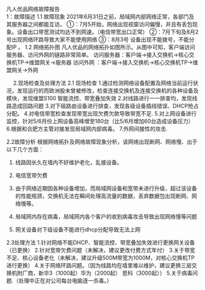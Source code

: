 凡人优品网络故障报告<br/>
1：故障描述
1.1	故障现象
2021年6月31日之前，局域网内部网络正常，各部门及其服务器之间都能互访。
①：7月5开始，网络出现视窗访问偏慢，并且有丢包现象。设备出口带宽测试均达不到网速。（电信带宽出口正常）
②：7月下旬及8月2号出现网络环路导致大家不能使用网络
③：8月3号 设备出现不能拨号，不能分配IP 。
1.2	网络拓扑图
凡人优品的网络拓扑如图所示。从图中可知，客户端访问服务器、访问外网的链路非常简单。
访问服务器：客户端→接入交换机→核心交换机TP→维盟网关→服务器
访问外网  ：客户端→接入交换机→核心交换机TP→维盟网关→外网
 
 
2.现场检查及处理方法
2.1 现场检查
1.通过检测网络设备配置及网络当前运行状况，发现运行的而欧洲股未曾被修改，检查连接交换机及连接交换机的各种设备及模块，发现维盟S100 智能流控、带宽叠加失效
2.对线路进行一一排查均，发现线路造成回路问题
3.对下级路由设备进行排查，发现各级设备插线错误、DHCP抢占分配。
4.对电信带宽检查发现带宽出现欠费欠款导致带宽不足.
5.对上网设备进行监控，针对5/6月份上网设备高峰增至180台（比5/6月增加60台造成设备压力）
6.根据和合肥方主管对接发现局域网内部病毒。
7.外网间接性的攻击.

2.2故障分析
	根据网络拓扑及网络故障现象分析，该网络出现断网、网络慢、出于以下几个方面：
1.	线路因长久在墙内不好维护老化，乱接设备。
2.	电信宽带欠费
3.	由于网络近期因各种设备增加，而局域网设备和宽带未进行升级，超过该设备的性能瓶颈，交换机无法在瞬间处理高流量的数据，丢弃数据包出现断网、网络慢等。
 
4.	局域网内存在病毒，局域网内各个客户的收到病毒攻击导致出现网络慢等问题
5.	网关设备对下级设备不能进行dhcp分配导致无法上网
 
2.3处理方法
	1.针对网络不能DHCP、智能流控、带宽叠加失效进行更换网关设备（已更换）
	2.针对宽带欠费问题（未解决，建议更改付费方式年付）
	3.关于带宽不足、核心设备老化（未解决，建议升级500M带宽为1000M，对核心交换机TP进行更换）
	4.关于网络环路问题。（因为线路均在墙里难以维护，建议更换三层交换机附厂商，新华3（1000起）华为（2000起） 思科（3000起））
	5.关于病毒问题.（处理中正在对公司每台电脑逐一杀毒。）
